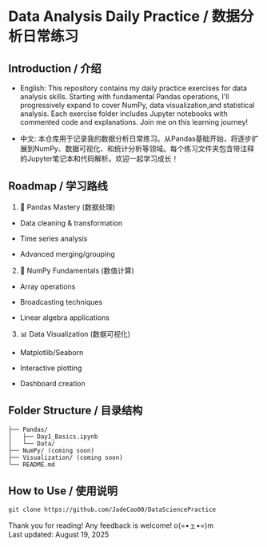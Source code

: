 # Data Analysis Daily Practice / 数据分析日常练习
## Introduction / 介绍
* English:
This repository contains my daily practice exercises for data analysis skills. Starting with fundamental Pandas operations, I'll progressively expand to cover NumPy, data visualization,and statistical analysis. Each exercise folder includes Jupyter notebooks with commented code and explanations. Join me on this learning journey!

* 中文:
本仓库用于记录我的数据分析日常练习。从Pandas基础开始，将逐步扩展到NumPy、数据可视化、和统计分析等领域。每个练习文件夹包含带注释的Jupyter笔记本和代码解析。欢迎一起学习成长！

## Roadmap / 学习路线
1. 🐼 Pandas Mastery (数据处理)

* Data cleaning & transformation

* Time series analysis

* Advanced merging/grouping

2. 🔢 NumPy Fundamentals (数值计算)

* Array operations

* Broadcasting techniques

* Linear algebra applications

3. 📊 Data Visualization (数据可视化)

* Matplotlib/Seaborn

* Interactive plotting

* Dashboard creation

## Folder Structure / 目录结构
```
├── Pandas/  
│   ├── Day1_Basics.ipynb  
│   └── Data/  
├── NumPy/ (coming soon)  
├── Visualization/ (coming soon)  
└── README.md  
```

## How to Use / 使用说明
```
git clone https://github.com/JadeCao00/DataSciencePractice
```

Thank you for reading! Any feedback is welcome! o(=•ェ•=)m <br>
Last updated: August 19, 2025